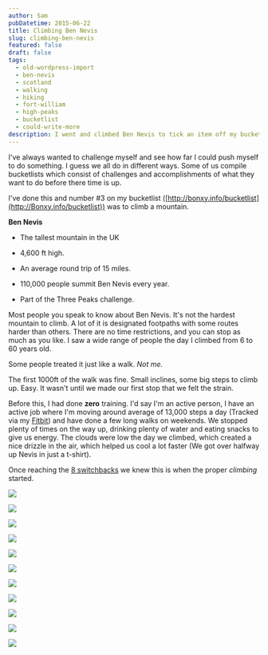 ```yaml
---
author: Sam
pubDatetime: 2015-06-22
title: Climbing Ben Nevis
slug: climbing-ben-nevis
featured: false
draft: false
tags:
  - old-wordpress-import
  - ben-nevis
  - scotland
  - walking
  - hiking
  - fort-william
  - high-peaks
  - bucketlist
  - could-write-more
description: I went and climbed Ben Nevis to tick an item off my bucketlist and loved it.
---
```

I've always wanted to challenge myself and see how far I could push myself to do something. I guess we all do in different ways. Some of us compile bucketlists which consist of challenges and accomplishments of what they want to do before there time is up.

I've done this and number #3 on my bucketlist ([http://bonxy.info/bucketlist](http://Bonxy.info/bucketlist)) was to climb a mountain.

**Ben Nevis**

*   The tallest mountain in the UK
    
*   4,600 ft high.
    
*   An average round trip of 15 miles.
    
*   110,000 people summit Ben Nevis every year.
    
*   Part of the Three Peaks challenge.
    

Most people you speak to know about Ben Nevis. It's not the hardest mountain to climb. A lot of it is designated footpaths with some routes harder than others. There are no time restrictions, and you can stop as much as you like. I saw a wide range of people the day I climbed from 6 to 60 years old.

Some people treated it just like a walk. _Not me._

The first 1000ft of the walk was fine. Small inclines, some big steps to climb up. Easy. It wasn't until we made our first stop that we felt the strain.

Before this, I had done **zero** training. I'd say I'm an active person, I have an active job where I'm moving around average of 13,000 steps a day (Tracked via my [Fitbit](http://fitbit.ly/sam)) and have done a few long walks on weekends. We stopped plenty of times on the way up, drinking plenty of water and eating snacks to give us energy. The clouds were low the day we climbed, which created a nice drizzle in the air, which helped us cool a lot faster (We got over halfway up Nevis in just a t-shirt).

Once reaching the [8 switchbacks](http://www.cromwell-intl.com/travel/uk/ben-nevis/) we knew this is when the proper _climbing_ started.

![](/assets/2015/2015-06-20-climbing-ben-nevis-IMG_0794.JPG)

![](/assets/2015/2015-06-20-climbing-ben-nevis-IMG_0761.JPG)

![](/assets/2015/2015-06-20-climbing-ben-nevis-IMG_0750.JPG)

![](/assets/2015/2015-06-20-climbing-ben-nevis-IMG_0783.JPG)

![](/assets/2015/2015-06-20-climbing-ben-nevis-IMG_0749.JPG)

![](/assets/2015/2015-06-20-climbing-ben-nevis-IMG_0775.JPG)

![](/assets/2015/2015-06-20-climbing-ben-nevis-IMG_0765.JPG)

![](/assets/2015/2015-06-20-climbing-ben-nevis-IMG_0751.JPG)

![](/assets/2015/2015-06-20-climbing-ben-nevis-IMG_0769.JPG)

![](/assets/2015/2015-06-20-climbing-ben-nevis-IMG_0755.JPG)

![](/assets/2015/2015-06-20-climbing-ben-nevis-IMG_0776.JPG)